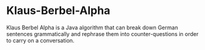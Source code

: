 # Klaus-Berbel-Alpha
Klaus Berbel Alpha is a Java algorithm that can break down German sentences grammatically and rephrase them into counter-questions in order to carry on a conversation.
